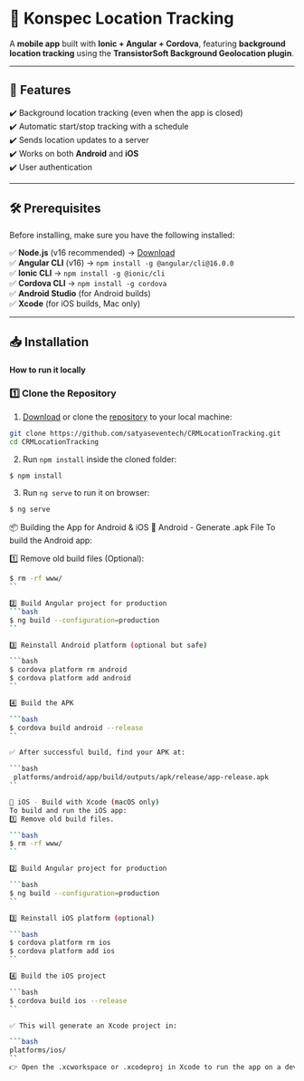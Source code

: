 # 📍 Konspec Location Tracking

A **mobile app** built with **Ionic + Angular + Cordova**, featuring **background location tracking** using the **TransistorSoft Background Geolocation plugin**.

---

## 🚀 Features
✔️ Background location tracking (even when the app is closed)  
✔️ Automatic start/stop tracking with a schedule  
✔️ Sends location updates to a server  
✔️ Works on both **Android** and **iOS**  
✔️ User authentication  

---

## 🛠 Prerequisites
Before installing, make sure you have the following installed:  

✅ **Node.js** (v16 recommended) → [Download](https://nodejs.org/)  
✅ **Angular CLI** (v16) → `npm install -g @angular/cli@16.0.0`  
✅ **Ionic CLI** → `npm install -g @ionic/cli`  
✅ **Cordova CLI** → `npm install -g cordova`  
✅ **Android Studio** (for Android builds)  
✅ **Xcode** (for iOS builds, Mac only)  

---

## 📥 Installation

#### How to run it locally
### 1️⃣ Clone the Repository
1. [Download](https://github.com/seventechco/products-mobile/archive/refs/heads/main.zip) or clone the [repository](https://github.com/satyaseventech/CRMLocationTracking.git) to your local machine:
```bash
git clone https://github.com/satyaseventech/CRMLocationTracking.git
cd CRMLocationTracking
```

2. Run `npm install` inside the cloned folder:
```bash
$ npm install
```

3. Run `ng serve` to run it on browser:
```bash
$ ng serve
```

📦 Building the App for Android & iOS
📱 Android - Generate .apk File
To build the Android app:
  
1️⃣ Remove old build files (Optional):
```bash
$ rm -rf www/
``

2️⃣ Build Angular project for production
```bash
$ ng build --configuration=production
``

3️⃣ Reinstall Android platform (optional but safe)

```bash
$ cordova platform rm android
$ cordova platform add android
``

4️⃣ Build the APK

```bash
$ cordova build android --release
``

✅ After successful build, find your APK at:

```bash
 platforms/android/app/build/outputs/apk/release/app-release.apk
``

🍏 iOS - Build with Xcode (macOS only)
To build and run the iOS app:
1️⃣ Remove old build files.

```bash
$ rm -rf www/
``

2️⃣ Build Angular project for production

```bash
$ ng build --configuration=production
``

3️⃣ Reinstall iOS platform (optional)

```bash
$ cordova platform rm ios
$ cordova platform add ios
``

4️⃣ Build the iOS project

```bash
$ cordova build ios --release
``

✅ This will generate an Xcode project in:

```bash
platforms/ios/
``
👉 Open the .xcworkspace or .xcodeproj in Xcode to run the app on a device or simulator, or archive it for App Store submission.






